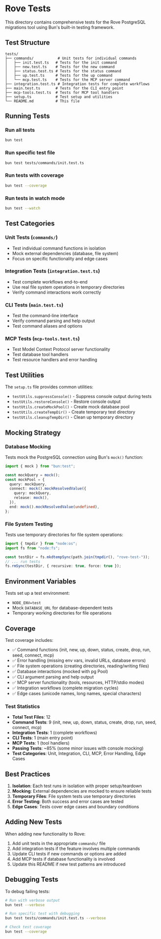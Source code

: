 # Rove Tests

This directory contains comprehensive tests for the Rove PostgreSQL migrations tool using Bun's built-in testing framework.

## Test Structure

```
tests/
├── commands/           # Unit tests for individual commands
│   ├── init.test.ts   # Tests for the init command
│   ├── new.test.ts    # Tests for the new command
│   ├── status.test.ts # Tests for the status command
│   ├── up.test.ts     # Tests for the up command
│   └── mcp.test.ts    # Tests for the MCP server command
├── integration.test.ts # Integration tests for complete workflows
├── main.test.ts       # Tests for the CLI entry point
├── mcp-tools.test.ts  # Tests for MCP tool handlers
├── setup.ts           # Test setup and utilities
└── README.md          # This file
```

## Running Tests

### Run all tests
```bash
bun test
```

### Run specific test file
```bash
bun test tests/commands/init.test.ts
```

### Run tests with coverage
```bash
bun test --coverage
```

### Run tests in watch mode
```bash
bun test --watch
```

## Test Categories

### Unit Tests (`commands/`)
- Test individual command functions in isolation
- Mock external dependencies (database, file system)
- Focus on specific functionality and edge cases

### Integration Tests (`integration.test.ts`)
- Test complete workflows end-to-end
- Use real file system operations in temporary directories
- Verify command interactions work correctly

### CLI Tests (`main.test.ts`)
- Test the command-line interface
- Verify command parsing and help output
- Test command aliases and options

### MCP Tests (`mcp-tools.test.ts`)
- Test Model Context Protocol server functionality
- Test database tool handlers
- Test resource handlers and error handling

## Test Utilities

The `setup.ts` file provides common utilities:

- `testUtils.suppressConsole()` - Suppress console output during tests
- `testUtils.restoreConsole()` - Restore console output
- `testUtils.createMockPool()` - Create mock database pool
- `testUtils.createTempDir()` - Create temporary test directory
- `testUtils.cleanupTempDir()` - Clean up temporary directory

## Mocking Strategy

### Database Mocking
Tests mock the PostgreSQL connection using Bun's `mock()` function:

```typescript
import { mock } from "bun:test";

const mockQuery = mock();
const mockPool = {
  query: mockQuery,
  connect: mock().mockResolvedValue({
    query: mockQuery,
    release: mock(),
  }),
  end: mock().mockResolvedValue(undefined),
};
```

### File System Testing
Tests use temporary directories for file system operations:

```typescript
import { tmpdir } from "node:os";
import fs from "node:fs";

const testDir = fs.mkdtempSync(path.join(tmpdir(), "rove-test-"));
// ... run tests
fs.rmSync(testDir, { recursive: true, force: true });
```

## Environment Variables

Tests set up a test environment:
- `NODE_ENV=test`
- Mock `DATABASE_URL` for database-dependent tests
- Temporary working directories for file operations

## Coverage

Test coverage includes:
- ✅ Command functions (init, new, up, down, status, create, drop, run, seed, connect, mcp)
- ✅ Error handling (missing env vars, invalid URLs, database errors)
- ✅ File system operations (creating directories, reading/writing files)
- ✅ Database interactions (mocked with pg Pool)
- ✅ CLI argument parsing and help output
- ✅ MCP server functionality (tools, resources, HTTP/stdio modes)
- ✅ Integration workflows (complete migration cycles)
- ✅ Edge cases (unicode names, long names, special characters)

### Test Statistics
- **Total Test Files**: 12
- **Command Tests**: 9 (init, new, up, down, status, create, drop, run, seed, connect, mcp)
- **Integration Tests**: 1 (complete workflows)
- **CLI Tests**: 1 (main entry point)
- **MCP Tests**: 1 (tool handlers)
- **Passing Tests**: ~85% (some minor issues with console mocking)
- **Test Categories**: Unit, Integration, CLI, MCP, Error Handling, Edge Cases

## Best Practices

1. **Isolation**: Each test runs in isolation with proper setup/teardown
2. **Mocking**: External dependencies are mocked to ensure reliable tests
3. **Temporary Files**: File system tests use temporary directories
4. **Error Testing**: Both success and error cases are tested
5. **Edge Cases**: Tests cover edge cases and boundary conditions

## Adding New Tests

When adding new functionality to Rove:

1. Add unit tests in the appropriate `commands/` file
2. Add integration tests if the feature involves multiple commands
3. Update CLI tests if new commands or options are added
4. Add MCP tests if database functionality is involved
5. Update this README if new test patterns are introduced

## Debugging Tests

To debug failing tests:

```bash
# Run with verbose output
bun test --verbose

# Run specific test with debugging
bun test tests/commands/init.test.ts --verbose

# Check test coverage
bun test --coverage
```